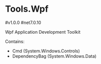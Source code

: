 # Tools.Wpf
#v1.0.0 #net7.0.10

Wpf Application Development Toolkit

Contains:
- Cmd (System.Windows.Controls)
- DependencyBag (System.Windows.Data)
